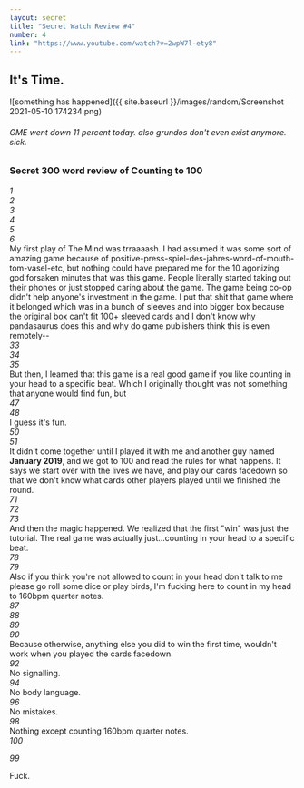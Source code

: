 ```yaml
---
layout: secret
title: "Secret Watch Review #4"
number: 4
link: "https://www.youtube.com/watch?v=2wpW7l-ety8"
---
```

## It's Time.
![something has happened]({{ site.baseurl }}/images/random/Screenshot 2021-05-10 174234.png)
###### GME went down 11 percent today. also grundos don't even exist anymore. sick.
### Secret 300 word review of Counting to 100

*1*  
*2*  
*3*  
*4*  
*5*  
*6*  
My first play of The Mind was trraaaash. I had assumed it was some sort of amazing game because of positive-press-spiel-des-jahres-word-of-mouth-tom-vasel-etc, but nothing could have prepared me for the 10 agonizing god forsaken minutes that was this game. People literally started taking out their phones or just stopped caring about the game. The game being co-op didn't help anyone's investment in the game. I put that shit that game where it belonged which was in a bunch of sleeves and into bigger box because the original box can't fit 100+ sleeved cards and I don't know why pandasaurus does this and why do game publishers think this is even remotely--  
*33*  
*34*  
*35*  
But then, I learned that this game is a real good game if you like counting in your head to a specific beat. Which I originally thought was not something that anyone would find fun, but   
*47*  
*48*  
I guess it's fun.  
*50*  
*51*  
It didn't come together until I played it with me and another guy named **January 2019**, and we got to 100 and read the rules for what happens. It says we start over with the lives we have, and play our cards facedown so that we don't know what cards other players played until we finished the round.  
*71*  
*72*  
*73*  
And then the magic happened. We realized that the first "win" was just the tutorial. The real game was actually just...counting in your head to a specific beat.  
*78*  
*79*  
Also if you think you're not allowed to count in your head don't talk to me please go roll some dice or play birds, I'm fucking here to count in my head to 160bpm quarter notes.  
*87*  
*88*  
*89*  
*90*  
Because otherwise, anything else you did to win the first time, wouldn't work when you played the cards facedown.  
*92*  
No signalling.  
*94*  
No body language.  
*96*  
No mistakes.  
*98*  
Nothing except counting 160bpm quarter notes.  
*100*  

*99*  

Fuck.



